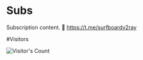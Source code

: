 # Subs
Subscription content.
🔗 https://t.me/surfboardv2ray

#Visitors


![Visitor's Count](https://profile-counter.glitch.me/Surfboardv2ray_Subs/count.svg)
